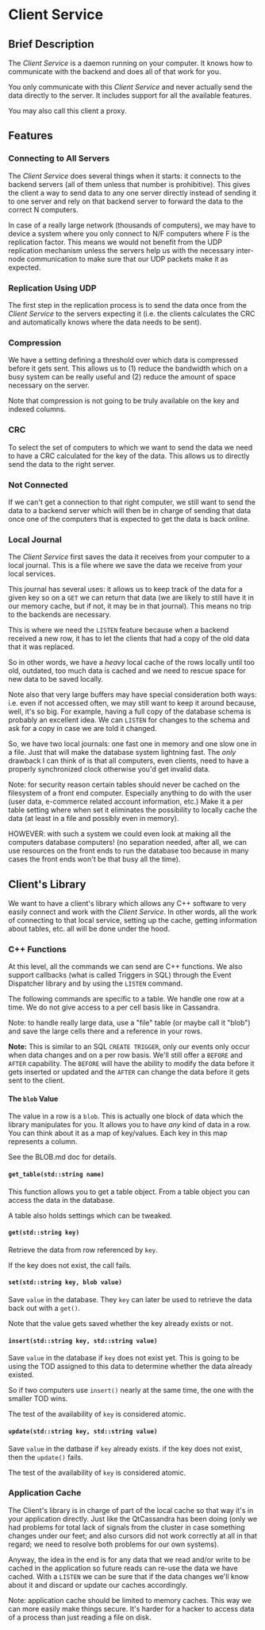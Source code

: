 
# Client Service

## Brief Description

The _Client Service_ is a daemon running on your computer. It knows how to
communicate with the backend and does all of that work for you.

You only communicate with this _Client Service_ and never actually send
the data directly to the server. It includes support for all the available
features.

You may also call this client a proxy.

## Features

### Connecting to All Servers

The _Client Service_ does several things when it starts: it connects to
the backend servers (all of them unless that number is prohibitive). This
gives the client a way to send data to any one server directly instead
of sending it to one server and rely on that backend server to forward
the data to the correct N computers.

In case of a really large network (thousands of computers), we may have
to device a system where you only connect to N/F computers where F is
the replication factor. This means we would not benefit from the UDP
replication mechanism unless the servers help us with the necessary
inter-node communication to make sure that our UDP packets make it as
expected.

### Replication Using UDP

The first step in the replication process is to send the data once from
the _Client Service_ to the servers expecting it (i.e. the clients
calculates the CRC and automatically knows where the data needs to
be sent).

### Compression

We have a setting defining a threshold over which data is compressed before
it gets sent. This allows us to (1) reduce the bandwidth which on a busy
system can be really useful and (2) reduce the amount of space necessary
on the server.

Note that compression is not going to be truly available on the key and
indexed columns.

### CRC

To select the set of computers to which we want to send the data we need
to have a CRC calculated for the key of the data. This allows us to
directly send the data to the right server.

### Not Connected

If we can't get a connection to that right computer, we still want to
send the data to a backend server which will then be in charge of sending
that data once one of the computers that is expected to get the data is
back online.

### Local Journal

The _Client Service_ first saves the data it receives from your computer
to a local journal. This is a file where we save the data we receive from
your local services.

This journal has several uses: it allows us to keep track of the data
for a given key so on a `GET` we can return that data (we are likely to
still have it in our memory cache, but if not, it may be in that journal).
This means no trip to the backends are necessary.

This is where we need the `LISTEN` feature because when a backend received
a new row, it has to let the clients that had a copy of the old data that
it was replaced.

So in other words, we have a _heavy_ local cache of the rows locally until
too old, outdated, too much data is cached and we need to rescue space for
new data to be saved locally.

Note also that very large buffers may have special consideration both
ways: i.e. even if not accessed often, we may still want to keep it around
because, well, it's so big. For example, having a full copy of the database
schema is probably an excellent idea. We can `LISTEN` for changes to the
schema and ask for a copy in case we are told it changed.

So, we have two local journals: one fast one in memory and one slow one
in a file. Just that will make the database system lightning fast. The _only_
drawback I can think of is that all computers, even clients, need to have
a properly synchronized clock otherwise you'd get invalid data.

Note: for security reason certain tables should never be cached on the
filesystem of a front end computer. Especially anything to do with the
user (user data, e-commerce related account information, etc.) Make it
a per table setting where when set it eliminates the possibility to
locally cache the data (at least in a file and possibly even in memory).

HOWEVER: with such a system we could even look at making all the computers
database computers! (no separation needed, after all, we can use resources
on the front ends to run the database too because in many cases the front
ends won't be that busy all the time).

## Client's Library

We want to have a client's library which allows any C++ software to
very easily connect and work with the _Client Service_. In other words,
all the work of connecting to that local service, setting up the cache,
getting information about tables, etc. all will be done under the hood.

### C++ Functions

At this level, all the commands we can send are C++ functions. We also
support callbacks (what is called Triggers in SQL) through the Event
Dispatcher library and by using the `LISTEN` command.

The following commands are specific to a table. We handle one row at
a time. We do not give access to a per cell basis like in Cassandra.

Note: to handle really large data, use a "file" table (or maybe call
it "blob") and save the large cells there and a reference in your
rows.

**Note:** This is similar to an SQL `CREATE TRIGGER`, only our events
only occur when data changes and on a per row basis. We'll still offer
a `BEFORE` and `AFTER` capability. The `BEFORE` will have the ability
to modify the data before it gets inserted or updated and the `AFTER`
can change the data before it gets sent to the client.

#### The `blob` Value

The value in a row is a `blob`. This is actually one block of data
which the library manipulates for you. It allows you to have _any_
kind of data in a row. You can think about it as a map of key/values.
Each key in this map represents a column.

See the BLOB.md doc for details.

#### `get_table(std::string name)`

This function allows you to get a table object. From a table object
you can access the data in the database.

A table also holds settings which can be tweaked.

#### `get(std::string key)`

Retrieve the data from row referenced by `key`.

If the key does not exist, the call fails.

#### `set(std::string key, blob value)`

Save `value` in the database. They `key` can later be used to retrieve
the data back out with a `get()`.

Note that the value gets saved whether the key already exists or not.

#### `insert(std::string key, std::string value)`

Save `value` in the database if `key` does not exist yet. This is going
to be using the TOD assigned to this data to determine whether the data
already existed.

So if two computers use `insert()` nearly at the same time, the one with
the smaller TOD wins.

The test of the availability of `key` is considered atomic.

#### `update(std::string key, std::string value)`

Save `value` in the datbase if `key` already exists. if the key does not
exist, then the `update()` fails.

The test of the availability of `key` is considered atomic.

### Application Cache

The Client's library is in charge of part of the local cache so that way
it's in your application directly. Just like the QtCassandra has been
doing (only we had problems for total lack of signals from the
cluster in case something changes under our feet; and also cursors did
not work correctly at all in that regard; we need to resolve both problems
for our own systems).

Anyway, the idea in the end is for any data that we read and/or write to
be cached in the application so future reads can re-use the data we have
cached. With a `LISTEN` we can be sure that if the data changes we'll
know about it and discard or update our caches accordingly.

Note: application cache should be limited to memory caches. This way we
can more easily make things secure. It's harder for a hacker to access
data of a process than just reading a file on disk.



